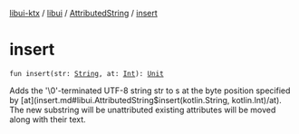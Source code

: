 [libui-ktx](../../index.md) / [libui](../index.md) / [AttributedString](index.md) / [insert](./insert.md)

# insert

`fun insert(str: `[`String`](https://kotlinlang.org/api/latest/jvm/stdlib/kotlin/-string/index.html)`, at: `[`Int`](https://kotlinlang.org/api/latest/jvm/stdlib/kotlin/-int/index.html)`): `[`Unit`](https://kotlinlang.org/api/latest/jvm/stdlib/kotlin/-unit/index.html)

Adds the '\0'-terminated UTF-8 string str to s at the byte position specified by [at](insert.md#libui.AttributedString$insert(kotlin.String, kotlin.Int)/at).
The new substring will be unattributed existing attributes will be moved along with their text.

